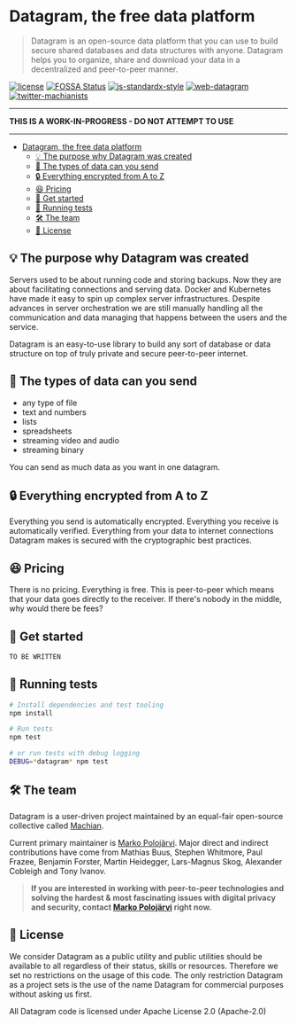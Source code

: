 # Datagram, the free data platform
> Datagram is an open-source data platform that you can use to build secure shared databases and data structures with anyone. Datagram helps you to organize, share and download your data in a decentralized and peer-to-peer manner.

[![license](https://img.shields.io/badge/license-apache--2.0-brightgreen.svg)](LICENSE) [![FOSSA Status](https://app.fossa.io/api/projects/git%2Bgithub.com%2Fmachianists%2Fdatagram-node.svg?type=shield)](https://app.fossa.io/projects/git%2Bgithub.com%2Fmachianists%2Fdatagram-node?ref=badge_shield) [![js-standardx-style](https://img.shields.io/badge/code%20style-standardx-brightgreen.svg)](http://standardjs.com) [![web-datagram](https://img.shields.io/badge/web-datagramjs.com-blue.svg)](https://datagramjs.com) [![twitter-machianists](https://img.shields.io/badge/twitter-@machianists-blue.svg)](https://twitter.com/machianists)

---

**THIS IS A WORK-IN-PROGRESS - DO NOT ATTEMPT TO USE**

---

- [Datagram, the free data platform](#datagram-the-free-data-platform)
  - [💡 The purpose why Datagram was created](#-the-purpose-why-datagram-was-created)
  - [🔌 The types of data can you send](#-the-types-of-data-can-you-send)
  - [🔒 Everything encrypted from A to Z](#-everything-encrypted-from-a-to-z)
  - [😆 Pricing](#-pricing)
  - [🎁 Get started](#-get-started)
  - [🔬 Running tests](#-running-tests)
  - [🛠 The team](#-the-team)
  - [📝 License](#-license)

## 💡 The purpose why Datagram was created
Servers used to be about running code and storing backups. Now they are about facilitating connections and serving data. Docker and Kubernetes have made it easy to spin up complex server infrastructures. Despite advances in server orchestration we are still manually handling all the communication and data managing that happens between the users and the service.

Datagram is an easy-to-use library to build any sort of database or data structure on top of truly private and secure peer-to-peer internet.

## 🔌 The types of data can you send

- any type of file
- text and numbers
- lists
- spreadsheets
- streaming video and audio
- streaming binary

You can send as much data as you want in one datagram.

## 🔒 Everything encrypted from A to Z

Everything you send is automatically encrypted. Everything you receive is automatically verified. Everything from your data to internet connections Datagram makes is secured with the cryptographic best practices.

## 😆 Pricing

There is no pricing. Everything is free. This is peer-to-peer which means that your data goes directly to the receiver. If there's nobody in the middle, why would there be fees?

## 🎁 Get started

```bash
TO BE WRITTEN
```

## 🔬 Running tests


```bash
# Install dependencies and test tooling
npm install

# Run tests
npm test

# or run tests with debug logging
DEBUG=*datagram* npm test
```




## 🛠 The team

Datagram is a user-driven project maintained by an equal-fair open-source collective called [Machian](https://machian.com).

Current primary maintainer is [Marko Polojärvi](https://twitter.com/markopolojarvi). Major direct and indirect contributions have come from Mathias Buus, Stephen Whitmore, Paul Frazee, Benjamin Forster, Martin Heidegger, Lars-Magnus Skog, Alexander Cobleigh and Tony Ivanov.

> **If you are interested in working with peer-to-peer technologies and solving the hardest & most fascinating issues with digital privacy and security, contact [Marko Polojärvi](https://twitter.com/markopolojarvi) right now.**


## 📝 License

We consider Datagram as a public utility and public utilities should be available to all regardless of their status, skills or resources. Therefore we set no restrictions on the usage of this code. The only restriction Datagram as a project sets is the use of the name Datagram for commercial purposes without asking us first.

All Datagram code is licensed under Apache License 2.0 (Apache-2.0)
